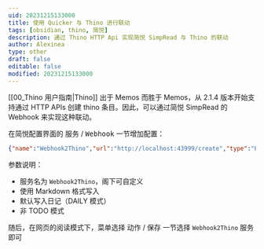 ```yaml
---
uid: 20231215133000
title: 使用 Quicker 与 Thino 进行联动
tags: [obsidian, thino, 简悦]
description: 通过 Thino HTTP Api 实现简悦 SimpRead 与 Thino 的联动
author: Alexinea
type: other
draft: false
editable: false
modified: 20231215133000
---
```


[[00_Thino 用户指南|Thino]] 出于 Memos 而胜于 Memos，从 2.1.4 版本开始支持通过 HTTP APIs 创建 thino 条目。因此，可以通过简悦 SimpRead 的 Webhook 来实现这种联动。

在简悦配置界面的 <kbd>服务</kbd> / <kbd>Webhook</kbd> 一节增加配置：

```json
{"name":"Webhook2Thino","url":"http://localhost:43999/create","type":"POST","fmt":"md","headers":{"Content-Type":"application/json"},"body":{"isList":true,"type":"DAILY","text":"{{content}}"}}
```

参数说明：

- 服务名为 `Webhook2Thino`，阁下可自定义
- 使用 Markdown 格式写入
- 默认写入日记（DAILY 模式）
- 非 TODO 模式

随后，在网页的阅读模式下，菜单选择 <kbd>动作</kbd> / <kbd>保存</kbd> 一节选择 `Webhook2Thino` 服务即可
